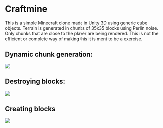 # Craftmine

This is a simple Minecraft clone made in Unity 3D using generic cube objects. Terrain is generated in chunks of 35x35 blocks using Perlin noise. Only chunks that are close to the player are being rendered. 
This is not the efficient or complete way of making this it is ment to be a exercise. 

## Dynamic chunk generation:
![](http://i.imgur.com/cGpw4sw.gif)

## Destroying blocks:
![](http://i.imgur.com/VbsTGcZ.gif)

## Creating blocks
![](http://i.imgur.com/cMEGjPu.gif)
